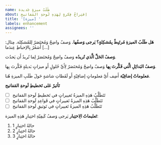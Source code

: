```yaml
---
name: طَلَبُ ميزةٍ جَديدة
about: اِقتِراحُ فِكرةٍ لِهَذِهِ لَوحةِ المَفاتيح
title: '[ميزة] '
labels: enhancement
assignees: ''
---
```


**هَل طَلَبُ الميزةِ مُرتَبِطٌ بِمُشكِلةٍ؟ يَرجى وَصفُها.**
وَصفٌ واضِحٌ وَمُختَصَرٌ لِلمُشكِلة. مِثال: أَشعُرُ بِالإحباطِ عِندَما [...]

**وَصفُ الحَلِّ الَّذي تُريدُه**
وَصفٌ واضِحٌ وَمُختَصَرٌ لِما تُريدُ أَن يَحدُث.

**وَصفُ البَدائِلِ الَّتي فَكَّرتَ بِها**
وَصفٌ واضِحٌ وَمُختَصَرٌ لِأَيِّ حُلولٍ أَو ميزاتٍ بَديلةٍ فَكَّرتَ بِها.

**مَعلوماتٌ إضافِيّة**
أَضِف أَيَّ مَعلوماتٍ إضافِيّةٍ أَو لَقَطاتِ شاشةٍ حَولَ طَلَبِ الميزةِ هُنا.

**تَأثيرٌ عَلى تَخطيطِ لَوحةِ المَفاتيح**
- [ ] تَتَطَلَّبُ هَذِهِ الميزةُ تَغييراتٍ في تَخطيطِ لَوحةِ المَفاتيح
- [ ] تَتَطَلَّبُ هَذِهِ الميزةُ تَغييراتٍ في قَواعِدِ لَوحةِ المَفاتيح
- [ ] تَتَطَلَّبُ هَذِهِ الميزةُ تَغييراتٍ في تَوثيقِ لَوحةِ المَفاتيح

**تَعليماتُ الِاختِبار**
يَرجى وَصفُ كَيفِيّةِ اختِبارِ هَذِهِ الميزة:
1. حالةُ اختِبارٍ 1
2. حالةُ اختِبارٍ 2
3. حالةُ اختِبارٍ 3 